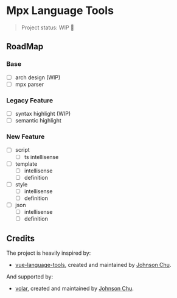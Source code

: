 # Mpx Language Tools

> Project status: WIP 🎯

## RoadMap

### Base

- [ ] arch design (WIP)
- [ ] mpx parser

### Legacy Feature

- [ ] syntax highlight (WIP)
- [ ] semantic highlight

### New Feature

- [ ] script
  - [ ] ts intellisense
- [ ] template
  - [ ] intellisense
  - [ ] definition
- [ ] style
  - [ ] intellisense
  - [ ] definition
- [ ] json
  - [ ] intellisense
  - [ ] definition

## Credits

The project is heavily inspired by:

- [vue-language-tools](https://github.com/vuejs/language-tools), created and maintained by [Johnson Chu](https://github.com/johnsoncodehk).

And supported by:

- [volar](https://github.com/volarjs/volar.js), created and maintained by [Johnson Chu](https://github.com/johnsoncodehk).
